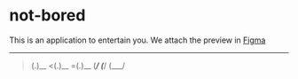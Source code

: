 # not-bored

This is an application to entertain you. We attach the preview in [Figma](https://www.figma.com/file/iqXTSIhKe9wojYBv9Nxcox/NotBoredApp?node-id=0%3A1) 

  _      _      _
>(.)__ <(.)__ =(.)__
 (___/  (___/  (___/ 
